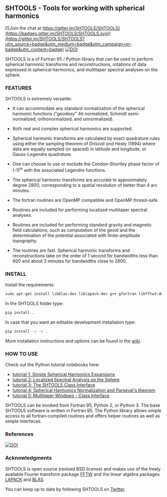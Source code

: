 ## SHTOOLS - Tools for working with spherical harmonics ##

[![Join the chat at https://gitter.im/SHTOOLS/SHTOOLS](https://badges.gitter.im/SHTOOLS/SHTOOLS.svg)](https://gitter.im/SHTOOLS/SHTOOLS?utm_source=badge&utm_medium=badge&utm_campaign=pr-badge&utm_content=badge)
[![DOI](https://zenodo.org/badge/doi/10.5281/zenodo.20920.svg)](http://dx.doi.org/10.5281/zenodo.20920)

SHTOOLS is a of Fortran 95 / Python library that can be used to perform
spherical harmonic transforms and reconstructions, rotations of data expressed
in spherical harmonics, and multitaper spectral analyses on the sphere.

### FEATURES ###

SHTOOLS is extremely versatile:

* It can accommodate any standard normalization of the spherical harmonic
  functions ("geodesy" 4&pi; normalized,  Schmidt semi-normalized,
  orthonormalized, and unnormalized).

* Both real and complex spherical harmonics are supported.

* Spherical harmonic transforms are calculated by exact quadrature rules using
  either the sampling theorem of *Driscoll and Healy* (1994) where data are
  equally sampled (or spaced) in latitude and longitude, or Gauss-Legendre
  quadrature.

* One can choose to use or exclude the Condon-Shortley phase factor of
  (-1)<sup>m</sup> with the associated Legendre functions.

* The spherical harmonic transforms are accurate to approximately degree 2800,
  corresponding to a spatial resolution of better than 4 arc minutes.

* The fortran routines are OpenMP compatible and OpenMP thread-safe.

* Routines are included for performing localized multitaper spectral analyses.

* Routines are included for performing standard gravity and magnetic field
  calculations, such as computation of the geoid and the determination of the
  potential associated with finite-amplitude topography.

* The routines are fast. Spherical harmonic transforms and reconstructions take
  on the order of 1 second for bandwidths less than 600 and about 3 minutes for
  bandwidths close to 2800.

### INSTALL ###
Install the requirements:

```bash
sudo apt-get install libblas-dev liblapack-dev g++ gfortran libfftw3-dev tcsh
```

In the SHTOOLS folder type:
```bash
pip install .
```

In case that you want an editable development installation type:
```bash
pip install -v -e .
```

More installation instructions and options can be found in the 
[wiki](https://github.com/SHTOOLS/SHTOOLS/wiki).


### HOW TO USE ###

Check out the Python tutorial notebooks here:

* [tutorial 1: Simple Spherical Harmonics Expansions](examples/notebooks/tutorial_1.ipynb)
* [tutorial 2: Localized Spectral Analysis on the Sphere](examples/notebooks/tutorial_2.ipynb)
* [tutorial 3: The SHTOOLS Class Interface](examples/notebooks/tutorial_3.ipynb)
* [tutorial 4: Spherical Harmonics Normalization and Parseval's theorem](examples/notebooks/tutorial_4.ipynb)
* [tutorial 5: Multitaper Windows - Class Interface](examples/notebooks/tutorial_5.ipynb)

SHTOOLS can be invoked from Fortran 95, Python 2, or Python 3. The
base SHTOOLS software is written in Fortran 95. The Python library allows
simple access to all fortran-compiled routines and offers helper routines as
well as simple interfaces. 

### References
[![DOI](https://zenodo.org/badge/doi/10.5281/zenodo.20920.svg)](http://dx.doi.org/10.5281/zenodo.20920)

### Acknowledgments
SHTOOLS is open source (revised BSD license) and makes use of the freely
available Fourier transform package
[FFTW](http://www.fftw.org) and the linear algebra packages
[LAPACK](http://www.netlib.org/lapack/) and
[BLAS](http://www.netlib.org/blas/).

You can keep up to date by following SHTOOLS on [Twitter](https://twitter.com/SH_tools).

